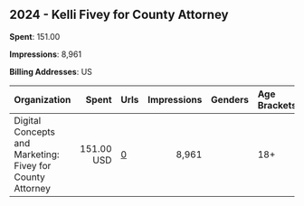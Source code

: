 ## 2024 - Kelli Fivey for County Attorney 
**Spent**: 151.00

**Impressions**: 8,961

**Billing Addresses**: US

|Organization|Spent|Urls|Impressions|Genders|Age Brackets|Country Codes|
|:---|---:|:---|---:|:---|:---|:---|
|Digital Concepts and Marketing: Fivey for County Attorney|151.00 USD|[0](https://www.snap.com/political-ads/asset/b46c8845edd0f2baf733e828b2ed52e8c63bcae1690e140f6af8710116693f51?mediaType=mp4)|8,961||18+|united states|
